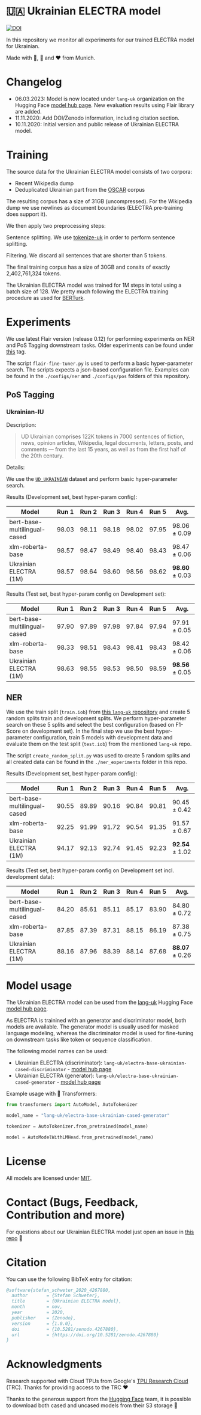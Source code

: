 # 🇺🇦 Ukrainian ELECTRA model

[![DOI](https://zenodo.org/badge/DOI/10.5281/zenodo.4267880.svg)](https://doi.org/10.5281/zenodo.4267880)

In this repository we monitor all experiments for our trained ELECTRA model
for Ukrainian.

Made with 🤗, 🥨 and ❤️ from Munich.

# Changelog

* 06.03.2023: Model is now located under `lang-uk` organization on the Hugging Face
              [model hub page](https://huggingface.co/lang-uk). New evaluation results using Flair library are added.
* 11.11.2020: Add DOI/Zenodo information, including citation section.
* 10.11.2020: Initial version and public release of Ukrainian ELECTRA model.

# Training

The source data for the Ukrainian ELECTRA model consists of two corpora:

* Recent Wikipedia dump
* Deduplicated Ukrainian part from the [OSCAR](https://oscar-corpus.com/) corpus

The resulting corpus has a size of 31GB (uncompressed). For the Wikipedia dump we use newlines as
document boundaries (ELECTRA pre-training does support it).

We then apply two preprocessing steps:

Sentence splitting. We use [tokenize-uk](https://github.com/lang-uk/tokenize-uk) in order to perform
sentence splitting.

Filtering. We discard all sentences that are shorter than 5 tokens.

The final training corpus has a size of 30GB and consits of exactly 2,402,761,324 tokens.

The Ukrainian ELECTRA model was trained for 1M steps in total using a batch
size of 128. We pretty much following the ELECTRA training procedure as used for
[BERTurk](https://github.com/stefan-it/turkish-bert/tree/master/electra).

# Experiments

We use latest Flair version (release 0.12) for performing experiments on NER and PoS Tagging
downstream tasks. Older experiments can be found under [this](https://github.com/stefan-it/ukrainian-electra/tree/1.0.0)
tag.

The script `flair-fine-tuner.py` is used to perform a basic hyper-parameter search. The scripts
expects a json-based configuration file. Examples can be found in the `./configs/ner` and `./configs/pos`
folders of this repository.

## PoS Tagging

### Ukrainian-IU

Description:

> UD Ukrainian comprises 122K tokens in 7000 sentences of fiction, news, opinion articles, Wikipedia,
> legal documents, letters, posts, and comments — from the last 15 years, as well as from the first half
> of the 20th century.

Details:

We use the [`UD_UKRAINIAN`](https://github.com/flairNLP/flair/pull/3069) dataset and perform basic
hyper-parameter search.

Results (Development set, best hyper-param config):

| Model                          | Run 1 | Run 2 | Run 3 | Run 4 | Run 5 | Avg.
| ------------------------------ | ----- | ----- | ----- | ----- | ----- | -------------- |
| bert-base-multilingual-cased   | 98.03 | 98.11 | 98.18 | 98.02 | 97.95 | 98.06 ± 0.09
| xlm-roberta-base               | 98.57 | 98.47 | 98.49 | 98.40 | 98.43 | 98.47 ± 0.06
| Ukrainian ELECTRA (1M)         | 98.57 | 98.64 | 98.60 | 98.56 | 98.62 | **98.60** ± 0.03

Results (Test set, best hyper-param config on Development set):

| Model                          | Run 1 | Run 2 | Run 3 | Run 4 | Run 5 | Avg.
| ------------------------------ | ----- | ----- | ----- | ----- | ----- | -------------- |
| bert-base-multilingual-cased   | 97.90 | 97.89 | 97.98 | 97.84 | 97.94 | 97.91 ± 0.05
| xlm-roberta-base               | 98.33 | 98.51 | 98.43 | 98.41 | 98.43 | 98.42 ± 0.06
| Ukrainian ELECTRA (1M)         | 98.63 | 98.55 | 98.53 | 98.50 | 98.59 | **98.56** ± 0.05

## NER

We use the train split (`train.iob`) from [this `lang-uk` repository](https://github.com/lang-uk/flair-ner/tree/main/fixed-split)
and create 5 random splits train and development splits. We perform hyper-parameter search
on these 5 splits and select the best configuration (based on F1-Score on development set).
In the final step we use the best hyper-parameter configuration, train 5 models with
development data and evaluate them on the test split (`test.iob`) from the mentioned `lang-uk` repo.

The script `create_random_split.py` was used to create 5 random splits and all created data can be found
in the `./ner_experiments` folder in this repo.

Results (Development set, best hyper-param config):

| Model                          | Run 1 | Run 2 | Run 3 | Run 4 | Run 5 | Avg.
| ------------------------------ | ----- | ----- | ----- | ----- | ----- | -------------- |
| bert-base-multilingual-cased   | 90.55 | 89.89 | 90.16 | 90.84 | 90.81 | 90.45 ± 0.42
| xlm-roberta-base               | 92.25 | 91.99 | 91.72 | 90.54 | 91.35 | 91.57 ± 0.67
| Ukrainian ELECTRA (1M)         | 94.17 | 92.13 | 92.74 | 91.45 | 92.23 | **92.54** ± 1.02

Results (Test set, best hyper-param config on Development set incl. development data):

| Model                          | Run 1 | Run 2 | Run 3 | Run 4 | Run 5 | Avg.
| ------------------------------ | ----- | ----- | ----- | ----- | ----- | -------------- |
| bert-base-multilingual-cased   | 84.20 | 85.61 | 85.11 | 85.17 | 83.90 | 84.80 ± 0.72
| xlm-roberta-base               | 87.85 | 87.39 | 87.31 | 88.15 | 86.19 | 87.38 ± 0.75
| Ukrainian ELECTRA (1M)         | 88.16 | 87.96 | 88.39 | 88.14 | 87.68 | **88.07** ± 0.26

# Model usage

The Ukrainian ELECTRA model can be used from the [lang-uk](https://github.com/lang-uk) Hugging Face [model hub page](https://huggingface.co/lang-uk).

As ELECTRA is trainined with an generator and discriminator model, both models are available. The generator model is usually used for masked
language modeling, whereas the discriminator model is used for fine-tuning on downstream tasks like token or sequence classification.

The following model names can be used:

* Ukrainian ELECTRA (discriminator): `lang-uk/electra-base-ukrainian-cased-discriminator` - [model hub page](https://huggingface.co/lang-uk/electra-base-ukrainian-cased-discriminator)
* Ukrainian ELECTRA (generator): `lang-uk/electra-base-ukrainian-cased-generator` - [model hub page](https://huggingface.co/lang-uk/electra-base-ukrainian-cased-generator)

Example usage with 🤗 Transformers:

```python
from transformers import AutoModel, AutoTokenizer

model_name = "lang-uk/electra-base-ukrainian-cased-generator"

tokenizer = AutoTokenizer.from_pretrained(model_name)

model = AutoModelWithLMHead.from_pretrained(model_name)
```

# License

All models are licensed under [MIT](LICENSE).

# Contact (Bugs, Feedback, Contribution and more)

For questions about our Ukrainian ELECTRA model just open an issue in
[this repo](https://github.com/stefan-it/ukrainian-electra/issues/new) 🤗

# Citation

You can use the following BibTeX entry for citation:

```bibtex
@software{stefan_schweter_2020_4267880,
  author       = {Stefan Schweter},
  title        = {Ukrainian ELECTRA model},
  month        = nov,
  year         = 2020,
  publisher    = {Zenodo},
  version      = {1.0.0},
  doi          = {10.5281/zenodo.4267880},
  url          = {https://doi.org/10.5281/zenodo.4267880}
}
```

# Acknowledgments

Research supported with Cloud TPUs from Google's [TPU Research Cloud](https://sites.research.google/trc/about/) (TRC).
Thanks for providing access to the TRC ❤️

Thanks to the generous support from the [Hugging Face](https://huggingface.co/) team,
it is possible to download both cased and uncased models from their S3 storage 🤗
